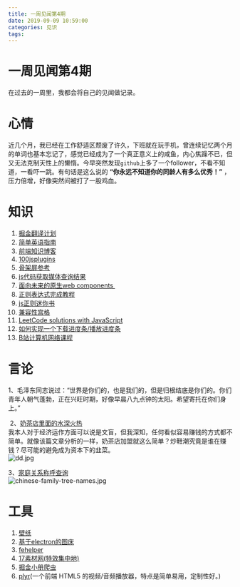```yaml
---
title: 一周见闻第4期
date: 2019-09-09 10:59:00
categories: 见识
tags:
---
```



# 一周见闻第4期
在过去的一周里，我都会将自己的见闻做记录。
<!-- more -->

# 心情
近几个月，我已经在工作舒适区颓废了许久，下班就在玩手机，曾连续记忆两个月的单词也基本忘记了，感觉已经成为了一个真正意义上的咸鱼，内心焦躁不已，但又无法克制天性上的懒惰。今早突然发现`github`上多了一个follower，不看不知道，一看吓一跳。有句话是这么说的 **“你永远不知道你的同龄人有多么优秀！”** ，压力倍增，好像突然间被打了一股鸡血。


# 知识
1. [掘金翻译计划](https://github.com/xitu/gold-miner)
2. [简单英语指南](https://www.plainlanguage.gov/guidelines/words/use-simple-words-phrases/)
3. [前端知识博客](https://github.com/MuYunyun/blog)
4. [100jsplugins](https://github.com/zhw2590582/100plugins)
5. [骨架屏参考](https://segmentfault.com/a/1190000019945756)
6. [js代码获取媒体查询结果](https://developer.mozilla.org/zh-CN/docs/Web/Guide/CSS/Testing_media_queries#Creating_a_media_query_list)
7. [面向未来的原生web components ](https://github.com/XboxYan/xy-ui)
8. [正则表达式完成教程](https://juejin.im/post/5965943ff265da6c30653879)
9. [js正则迷你书](https://github.com/qdlaoyao/js-regex-mini-book)
10. [兼容性宫格](https://segmentfault.com/a/1190000020216215#articleHeader0)
11. [LeetCode solutions with JavaScript](https://github.com/lessfish/leetcode)
12. [如何实现一个下载进度条/播放进度条](https://juejin.im/post/5cfcd4c5f265da1bb13f246e)
13. [B站计算机网络课程](https://www.bilibili.com/video/av23124815)

# 言论
1、毛泽东同志说过：“世界是你们的，也是我们的，但是归根结底是你们的。你们青年人朝气蓬勃，正在兴旺时期，好像早晨八九点钟的太阳。希望寄托在你们身上。”

 2、[奶茶店里面的水深火热](https://36kr.com/p/5243386)     
我本人对于经济运作方面可以说是文盲，但我深知，任何看似容易赚钱的方式都不简单。就像该篇文章分析的一样，奶茶店加盟就这么简单？炒鞋潮究竟是谁在赚钱？尽可能的避免成为资本下的韭菜。  
![dd.jpg](https://cdn.nlark.com/yuque/0/2019/jpeg/358860/1567734770443-b5eb2317-4d3f-4f2d-8c07-a47c93f00507.jpeg#align=left&display=inline&height=457&name=dd.jpg&originHeight=457&originWidth=617&size=20542&status=done&width=617)

3、[家庭关系称呼查询](https://justyy.com/archives/3418)   
![chinese-family-tree-names.jpg](https://cdn.nlark.com/yuque/0/2019/jpeg/358860/1567748586929-dbe76ac1-53b0-40b8-81cd-cf550145418e.jpeg#align=left&display=inline&height=767&name=chinese-family-tree-names.jpg&originHeight=767&originWidth=960&size=86569&status=done&width=960)

# 工具
1. [壁纸](http://www.obzhi.com)
2. [基于electron的图床](https://github.com/Molunerfinn/PicGo)
3. [fehelper](https://github.com/zxlie/FeHelper)
4. [17素材网(特效集中地)](https://www.17sucai.com/)
5. [掘金小册爬虫](https://github.com/oliyg/juejinxiaoce)
6. [plyr](https://github.com/sampotts/plyr)(一个前端 HTML5 的视频/音频播放器，特点是简单易用，定制性好。)



